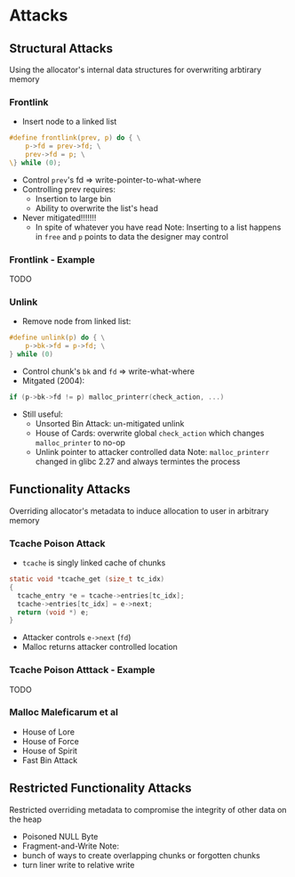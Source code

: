 # Attacks


## Structural Attacks

Using the allocator's internal data structures for overwriting arbtirary memory


### Frontlink
* Insert node to a linked list
```C
#define frontlink(prev, p) do { \
    p->fd = prev->fd; \
    prev->fd = p; \
\} while (0);
```
* Control `prev`'s fd => write-pointer-to-what-where
* Controlling prev requires:
    - Insertion to large bin
    - Ability to overwrite the list's head
* Never mitigated!!!!!!!
    - In spite of whatever you have read
Note:
Inserting to a list happens in `free` and `p` points to data the designer may control


### Frontlink - Example
TODO


### Unlink
* Remove node from linked list:
```C
#define unlink(p) do { \
    p->bk->fd = p->fd; \
} while (0)
```
* Control chunk's `bk` and `fd` => write-what-where
* Mitgated (2004): 
```C
if (p->bk->fd != p) malloc_printerr(check_action, ...)
```
* Still useful:
    - Unsorted Bin Attack: un-mitigated unlink
    - House of Cards: overwrite global `check_action` which changes `malloc_printer` to no-op
    - Unlink pointer to attacker controlled data
Note:
`malloc_printerr` changed in glibc 2.27 and always termintes the process


## Functionality Attacks

Overriding allocator's metadata to induce allocation to user in arbitrary memory


### Tcache Poison Attack
* `tcache` is singly linked cache of chunks
```C
static void *tcache_get (size_t tc_idx)
{
  tcache_entry *e = tcache->entries[tc_idx];
  tcache->entries[tc_idx] = e->next;
  return (void *) e;
}
```
* Attacker controls `e->next` (`fd`)
* Malloc returns attacker controlled location 


### Tcache Poison Atttack - Example
TODO


### Malloc Maleficarum et al
* House of Lore
* House of Force
* House of Spirit
* Fast Bin Attack 


## Restricted Functionality Attacks

Restricted overriding metadata to compromise the integrity of other data on the heap

* Poisoned NULL Byte
* Fragment-and-Write
Note:
* bunch of ways to create overlapping chunks or forgotten chunks
* turn liner write to relative write
